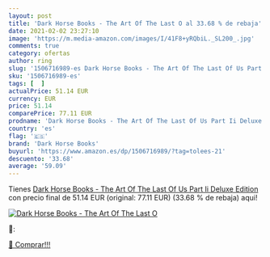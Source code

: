 ```yaml
---
layout: post
title: 'Dark Horse Books - The Art Of The Last O al 33.68 % de rebaja'
date: 2021-02-02 23:27:10
image: 'https://m.media-amazon.com/images/I/41F8+yRQbiL._SL200_.jpg'
comments: true
category: ofertas
author: ring
slug: '1506716989-es Dark Horse Books - The Art Of The Last Of Us Part Ii...'
sku: '1506716989-es'
tags: [  ]
actualPrice: 51.14 EUR
currency: EUR
price: 51.14
comparePrice: 77.11 EUR
prodname: 'Dark Horse Books - The Art Of The Last Of Us Part Ii Deluxe Edition'
country: 'es'
flag: '🇪🇸'
brand: 'Dark Horse Books'
buyurl: 'https://www.amazon.es/dp/1506716989/?tag=tolees-21'
descuento: '33.68'
average: '59.09'
---
```


Tienes [Dark Horse Books - The Art Of The Last Of Us Part Ii Deluxe Edition](https://www.amazon.es/dp/1506716989/?tag=tolees-21) con precio final de  51.14 EUR (original: 77.11 EUR) (33.68 %  de rebaja) aqui!

[![Dark Horse Books - The Art Of The Last O](https://m.media-amazon.com/images/I/41F8+yRQbiL._SL200_.jpg)](https://www.amazon.es/dp/1506716989/?tag=tolees-21)

🔎:


[🛒 Comprar!!!](https://www.amazon.es/dp/1506716989/?tag=tolees-21)
